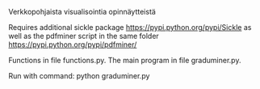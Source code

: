 Verkkopohjaista visualisointia opinnäytteistä

Requires additional sickle package https://pypi.python.org/pypi/Sickle
as well as the pdfminer script in the same folder https://pypi.python.org/pypi/pdfminer/

Functions in file functions.py.
The main program in file graduminer.py.

Run with command:
python graduminer.py
